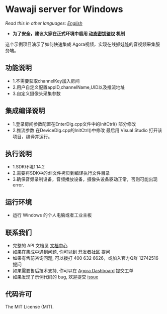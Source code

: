# Wawaji server for Windows

*Read this in other languages: [English](README.en.md)*

- **为了安全，建议大家在正式环境中启用 [动态密钥鉴权](https://document.agora.io/cn/1.14/instruction/key.html) 机制**

这个示例项目演示了如何快速集成 Agora视频，实现在线抓娃娃的音视频采集服务端。

## 功能说明
- 1.不需要获取channelKey加入房间
- 2.用户自定义配置appID,channelName,UID以及推流地址
- 3.自定义摄像头采集参数

## 集成编译说明
- 1.登录房间参数配置在EnterDlg.cpp文件中的InitCtrl() 部分修改
- 2.推流参数 在DeviceDlg.cpp的InitCtrl()中修改
最后用 Visual Studio 打开该项目，编译并运行。

## 执行说明
- 1.SDK环境1.14.2
- 2.需要将SDK中的dll文件拷贝到编译执行文件目录
- 3.确保音频录制设备，音频播放设备，摄像头设备驱动正常，否则可能出现error.

## 运行环境
- 运行 Windows 的个人电脑或者工业主板

## 联系我们
- 完整的 API 文档见 [文档中心](https://docs.agora.io/cn/)
- 如果在集成中遇到问题, 你可以到 [开发者社区](https://dev.agora.io/cn/) 提问
- 如果有售前咨询问题, 可以拨打 400 632 6626，或加入官方Q群 12742516 提问
- 如果需要售后技术支持, 你可以在 [Agora Dashboard](https://dashboard.agora.io) 提交工单
- 如果发现了示例代码的 bug, 欢迎提交 [issue](https://github.com/AgoraIO/Wawaji/issues)

## 代码许可
The MIT License (MIT).
